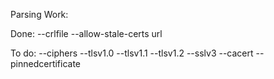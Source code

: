 Parsing Work:

Done:
--crlfile
--allow-stale-certs
url

To do:
--ciphers
--tlsv1.0
--tlsv1.1
--tlsv1.2
--sslv3
--cacert
--pinnedcertificate
